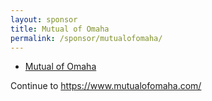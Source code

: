 ```yaml
---
layout: sponsor
title: Mutual of Omaha
permalink: /sponsor/mutualofomaha/
---
```


<ul class="sponsors">
	<li class="sponsor solo icon-sponsor icon-sponsor-mutualofomaha"><a href="http://www.mutualofomaha.com/">Mutual of Omaha</a></li>
</ul>

Continue to <a href="https://www.mutualofomaha.com/">https://www.mutualofomaha.com/</a>